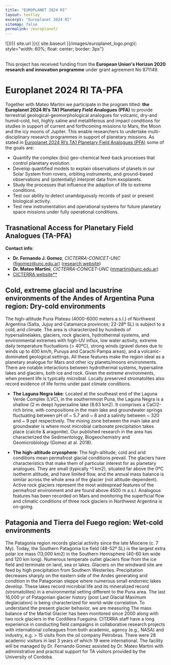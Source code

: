 ```yaml
---
title: "EUROPLANET 2024 RI"
layout: textlay
excerpt: "Europlanet 2024 RI"
sitemap: false
permalink: /europlanet/
---
```


![]({{ site.url }}{{ site.baseurl }}/images/europlanet_logo.png){: style="width: 60%; float: center; border: 3px"} <font size="1"></font><br><br>

This project has received funding from the **European Union's Horizon 2020 research and innovation programme** under grant agreement No 871149.

# Europlanet 2024 RI TA-PFA

Together with Mateo Martini we participate in the program titled: **the Europlanet 2024 RI’s TA1 Planetary Field Analogues (PFA)** to provide terrestrial geological-geomorphological analogues for volcanic, dry-and humid-cold, hot, highly saline and metalliferous and impact conditions for studies in support of current and forthcoming missions to Mars, the Moon and the icy moons of Jupiter. This enable researchers to undertake multi-disciplinary research programmes in support of planetary missions. As stated in [Europlanet 2024 RI’s TA1 Planetary Field Analogues (PFA)](https://www.europlanet-society.org/europlanet-2024-ri/ta1-pfa/) some of the goals are:

- Quantify the complex (bio) geo-chemical feed-back processes that control planetary evolution.
- Develop quantified models to explain observations of planets in our Solar System from rovers, orbiting instruments, and ground-based observations and (potentially) interpret data from exoplanets.
- Study the processes that influence the adaption of life to extreme conditions.
- Test our ability to detect unambiguously records of past or present biological activity.
- Test new instrumentation and operational systems for future planetary space missions under fully operational conditions.


## Trasnational Access for Planetary Field Analogues (TA-PFA)

**Contact info**:

- **Dr. Fernando J. Gomez**, *CICTERRA-CONICET-UNC* (fjgomez@unc.edu.ar) ([research website](https://fernandojgomez.github.io/FernandoJGomez//))
- **Dr. Mateo Martini**, *CICTERRA-CONICET-UNC* (mmartini@unc.edu.ar)
- [CICTERRA website**](http://cicterra.conicet.unc.edu.ar/es/)

## Cold, extreme glacial and lacustrine environments of the Andes of Argentina Puna region: Dry-cold environments

The high-altitude Puna Plateau (4000-6000 meters a.s.l.) of Northwest Argentina (Salta, Jujuy and Catamarca provinces; 22-28º SL) is subject to a cold, arid climate. The area is characterized by hundreds of hypersalinelakes, glaciers, rock glaciers, hydrothermal systems, and environmental extremes with high-UV influx, low water activity, extreme daily temperature fluctuations (> 40ºC), strong winds (gravel dunes due to winds up to 400 km/h, Puruya and Carachi Pampa areas), and a volcanic-dominated geological settings. All these features make the region ideal as a planetary analogue for Mars and other icy planets/moons environments. There are notable interactions between hydrothermal systems, hypersaline lakes and glaciers, both ice and rock. Given the extreme environments, when present life is typically microbial. Locally preserved stromatolites also record evidence of life forms under past climate conditions.
 
- **The Laguna Negra lake**: Located at the southeast end of the Laguna Verde Complex (LVC), in the southernmost Puna, the Laguna Negra is a shallow (2 m deep) hypersaline lake (8.63 km2). It comprises a CaCl2-rich brine, with compositions in the main lake and groundwater springs fluctuating between pH of ~ 5.7 and ~ 8 and a salinity between ~ 320 and ~ 9 ppt respectively. The mixing zone between the main lake and groundwater is where most microbial carbonate precipitation takes place (calcite & aragonite). Our published research in the area has characterized the Sedimentology, Biogeochemistry and Geomicrobiology (Gomez at al. 2018).

- **The high-altitude cryosphere**: The high-altitude, cold and arid conditions mean permafrost glacial conditions prevail. The glaciers have characteristics that make them of particular interest for as planetary analogues. They are small (typically ˃1 km2), situated far above the 0ºC isotherm altitude, and have limited flow, and the annual mass balance is similar across the whole area of the glacier (not altitude-dependent). Active rock glaciers represent the most widespread features of the permafrost environment and are found above 4500 m a.s.l. Analogous features has been recorded on Mars and monitoring the superficial flow and climatic conditions of three rock glaciers in Northwest Argentina is on-going.


## Patagonia and Tierra del Fuego region: Wet-cold environments

The Patagonia region records glacial activity since the late Miocene (c. 7 My). Today, the Southern Patagonia Ice field (48-52º SL) is the largest extra polar ice mass (13,000 km2) in the Southern Hemisphere (40-60 km wide and 120 km long). Numerous temperate outlet glaciers flow from the ice field and terminate on land, sea or lakes. Glaciers on the windward site are feed by high precipitation from Southern Westerlies. Precipitation decreases sharply on the eastern side of the Andes generating arid condition in the Patagonian steppe where numerous small endorreic lakes develop. These lakes record microbial life and its mineralized record (stromatolites) in a environmental setting different to the Puna area. The last 16,000 yr of Patagonian glacier history (post Last Glacial Maximum deglaciation) is being characterized for world-wide correlation. To understand the present glacier behavior, we are measuring The mass balance of the Martial Glacier has been monitored since 2000 along with two rock glaciers in the Cordillera Fueguina. CITERRA staff have a long experience in conducting field campaigns in collaborative research projects with international colleagues from both academic, agency (e.g., NASA) and industry, e.g. > 15 visits from the oil company Petrobras. There were 28 academic visitors in last 3 years of which 19 were international. The facility will be managed by Dr. Fernando Gomez assisted by Dr. Mateo Martini with administrative and practical support for TA visitors provided by the University of Cordoba.
